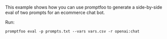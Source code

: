 This example shows how you can use promptfoo to generate a side-by-side eval of two prompts for an ecommerce chat bot.

Run:

```
promptfoo eval -p prompts.txt --vars vars.csv -r openai:chat
```
